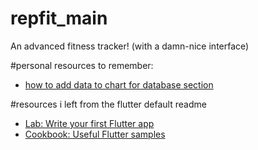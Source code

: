 # repfit_main

An advanced fitness tracker! (with a damn-nice interface)


#personal resources to remember:
- [how to add data to chart for database section](https://pub.dev/packages/syncfusion_flutter_charts#add-chart-to-the-widget-tree)



#resources i left from the flutter default readme

- [Lab: Write your first Flutter app](https://docs.flutter.dev/get-started/codelab)
- [Cookbook: Useful Flutter samples](https://docs.flutter.dev/cookbook)

